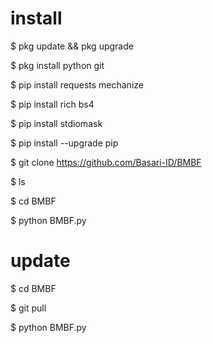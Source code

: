# install

$ pkg update && pkg upgrade

$ pkg install python git

$ pip install requests mechanize

$ pip install rich bs4

$ pip install stdiomask

$ pip install --upgrade pip

$ git clone https://github.com/Basari-ID/BMBF

$ ls

$ cd BMBF

$ python BMBF.py

# update

$ cd BMBF

$ git pull

$ python BMBF.py

